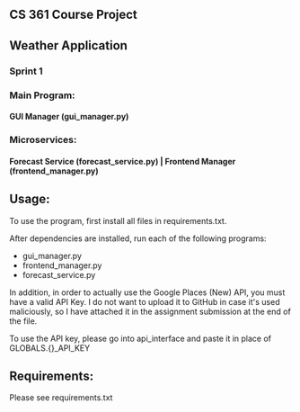 ## CS 361 Course Project
## Weather Application

### Sprint 1
### Main Program: 
#### GUI Manager (gui_manager.py)
### Microservices:
#### Forecast Service (forecast_service.py) | Frontend Manager (frontend_manager.py)

## Usage:

To use the program, first install all files in requirements.txt.

After dependencies are installed, run each of the following programs:
- gui_manager.py
- frontend_manager.py
- forecast_service.py

In addition, in order to actually use the Google Places (New) API, you must have a valid API Key.
I do not want to upload it to GitHub in case it's used maliciously, so I have attached it in the assignment submission at the end of the file.

To use the API key, please go into api_interface and paste it in place of GLOBALS.{}_API_KEY

## Requirements:

Please see requirements.txt
